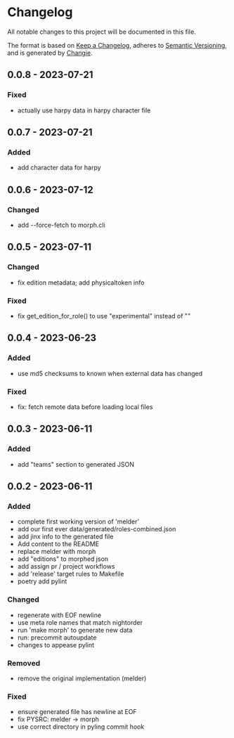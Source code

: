 # Changelog
All notable changes to this project will be documented in this file.

The format is based on [Keep a Changelog](https://keepachangelog.com/en/1.0.0/),
adheres to [Semantic Versioning](https://semver.org/spec/v2.0.0.html),
and is generated by [Changie](https://github.com/miniscruff/changie).

## 0.0.8 - 2023-07-21

### Fixed

* actually use harpy data in harpy character file
## 0.0.7 - 2023-07-21

### Added

* add character data for harpy
## 0.0.6 - 2023-07-12

### Changed

* add --force-fetch to morph.cli
## 0.0.5 - 2023-07-11

### Changed

* fix edition metadata; add physicaltoken info
### Fixed

* fix get_edition_for_role() to use "experimental" instead of ""
## 0.0.4 - 2023-06-23

### Added

* use md5 checksums to known when external data has changed
### Fixed

* fix: fetch remote data before loading local files
## 0.0.3 - 2023-06-11

### Added

* add "teams" section to generated JSON
## 0.0.2 - 2023-06-11

### Added

* complete first working version of 'melder'
* add our first ever data/generated/roles-combined.json
* add jinx info to the generated file
* Add content to the README
* replace melder with morph
* add "editions" to morphed json
* add assign pr / project workflows
* add 'release' target rules to Makefile
* poetry add pylint
### Changed

* regenerate with EOF newline
* use meta role names that match nightorder
* run 'make morph' to generate new data
* run: precommit autoupdate
* changes to appease pylint
### Removed

* remove the original implementation (melder)
### Fixed

* ensure generated file has newline at EOF
* fix PYSRC: melder -> morph
* use correct directory in pyling commit hook